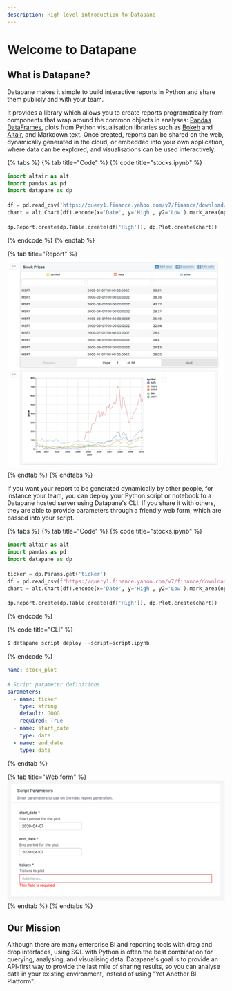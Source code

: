```yaml
---
description: High-level introduction to Datapane
---
```


# Welcome to Datapane

## What is Datapane?

Datapane makes it simple to build interactive reports in Python and share them publicly and with your team.

It provides a library which allows you to create reports programatically from components that wrap around the common objects in analyses: [Pandas DataFrames](https://pandas.pydata.org/), plots from Python visualisation libraries such as [Bokeh](https://bokeh.org/) and [Altair](https://altair-viz.github.io/), and Markdown text. Once created, reports can be shared on the web, dynamically generated in the cloud, or embedded into your own application, where data can be explored, and visualisations can be used interactively.

{% tabs %}
{% tab title="Code" %}
{% code title="stocks.ipynb" %}
```python
import altair as alt
import pandas as pd
import datapane as dp

df = pd.read_csv('https://query1.finance.yahoo.com/v7/finance/download/GOOG?period1=1553600505&period2=1585222905&interval=1d&events=history')
chart = alt.Chart(df).encode(x='Date', y='High', y2='Low').mark_area(opacity=0.5).interactive()

dp.Report.create(dp.Table.create(df['High']), dp.Plot.create(chart))
```
{% endcode %}
{% endtab %}

{% tab title="Report" %}
![](.gitbook/assets/image%20%2835%29.png)
{% endtab %}
{% endtabs %}

If you want your report to be generated dynamically by other people, for instance your team, you can deploy your Python script or notebook to a Datapane hosted server using Datapane's CLI. If you share it with others, they are able to provide parameters through a friendly web form, which are passed into your script. 

{% tabs %}
{% tab title="Code" %}
{% code title="stocks.ipynb" %}
```python
import altair as alt
import pandas as pd
import datapane as dp

ticker = dp.Params.get('ticker')
df = pd.read_csv(f"https://query1.finance.yahoo.com/v7/finance/download/{ticker}?period1=1553600505&period2=1585222905&interval=1d&events=history")
chart = alt.Chart(df).encode(x='Date', y='High', y2='Low').mark_area(opacity=0.5).interactive()

dp.Report.create(dp.Table.create(df['High']), dp.Plot.create(chart))
```
{% endcode %}

{% code title="CLI" %}
```python
$ datapane script deploy --script=script.ipynb
```
{% endcode %}

```yaml
name: stock_plot

# Script parameter definitions
parameters:
  - name: ticker
    type: string
    default: GOOG
    required: True
  - name: start_date
    type: date
  - name: end_date
    type: date
```
{% endtab %}

{% tab title="Web form" %}
![](.gitbook/assets/image%20%285%29.png)
{% endtab %}
{% endtabs %}

## Our Mission

Although there are many enterprise BI and reporting tools with drag and drop interfaces, using SQL with Python is often the best combination for querying, analysing, and visualising data. Datapane's goal is to provide an API-first way to provide the last mile of sharing results, so you can analyse data in your existing environment, instead of using "Yet Another BI Platform".

